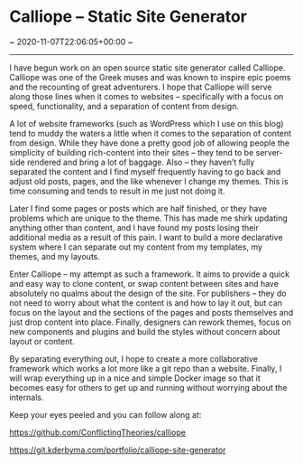 # Calliope &#8211; Static Site Generator
~ 2020-11-07T22:06:05+00:00 ~
  
---
I have begun work on an open source static site generator called Calliope. Calliope was one of the Greek muses and was known to inspire epic poems and the recounting of great adventurers. I hope that Calliope will serve along those lines when it comes to websites – specifically with a focus on speed, functionality, and a separation of content from design.

A lot of website frameworks (such as WordPress which I use on this blog) tend to muddy the waters a little when it comes to the separation of content from design. While they have done a pretty good job of allowing people the simplicity of building rich-content into their sites – they tend to be server-side rendered and bring a lot of baggage. Also – they haven’t fully separated the content and I find myself frequently having to go back and adjust old posts, pages, and the like whenever I change my themes. This is time consuming and tends to result in me just not doing it.

Later I find some pages or posts which are half finished, or they have problems which are unique to the theme. This has made me shirk updating anything other than content, and I have found my posts losing their additional media as a result of this pain. I want to build a more declarative system where I can separate out my content from my templates, my themes, and my layouts.

Enter Calliope – my attempt as such a framework. It aims to provide a quick and easy way to clone content, or swap content between sites and have absolutely no qualms about the design of the site. For publishers – they do not need to worry about what the content is and how to lay it out, but can focus on the layout and the sections of the pages and posts themselves and just drop content into place. Finally, designers can rework themes, focus on new components and plugins and build the styles without concern about layout or content.

By separating everything out, I hope to create a more collaborative framework which works a lot more like a git repo than a website. Finally, I will wrap everything up in a nice and simple Docker image so that it becomes easy for others to get up and running without worrying about the internals.

Keep your eyes peeled and you can follow along at:

https://github.com/ConflictingTheories/calliope

https://git.kderbyma.com/portfolio/calliope-site-generator